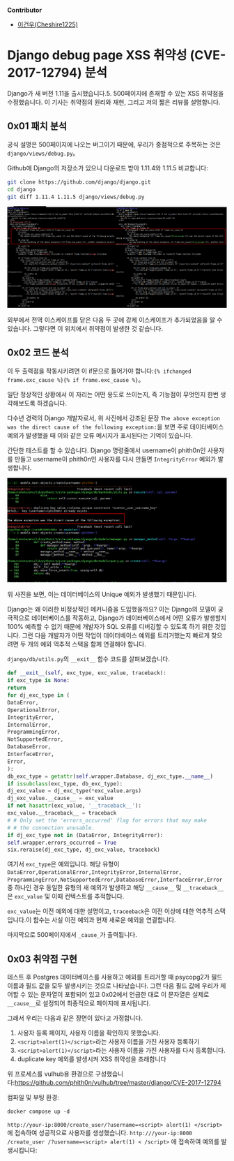 **Contributor**
- [이건우(Cheshire1225)](https://github.com/Cheshire1225)

# Django debug page XSS 취약성 (CVE-2017-12794) 분석

Django가 새 버전 1.11을 출시했습니다.5. 500페이지에 존재할 수 있는 XSS 취약점을 수정했습니다. 이 기사는 취약점의 원리와 재현, 그리고 저의 짧은 리뷰를 설명합니다.

## 0x01 패치 분석

공식 설명은 500페이지에 나오는 버그이기 때문에, 우리가 중점적으로 주목하는 것은 `django/views/debug.py`。

Github에 Django의 저장소가 있으니 다운로드 받아 1.11.4와 1.11.5 비교합니다:

```bash
git clone https://github.com/django/django.git
cd django
git diff 1.11.4 1.11.5 django/views/debug.py
```

![sp170908_035017](img/django/sp170908_035017.png)

외부에서 전역 이스케이프를 닫은 다음 두 곳에 강제 이스케이프가 추가되었음을 알 수 있습니다. 그렇다면 이 위치에서 취약점이 발생한 것 같습니다.

## 0x02 코드 분석

이 두 출력점을 작동시키려면 이 if문으로 들어가야 합니다:`{% ifchanged frame.exc_cause %}{% if frame.exc_cause %}`。

일단 정상적인 상황에서 이 자리는 어떤 용도로 쓰이는지, 즉 기능점이 무엇인지 한번 생각해보도록 하겠습니다.

다수년 경력의 Django 개발자로서, 위 사진에서 강조된 문장 `The above exception was the direct cause of the following exception:`을 보면 주로 데이터베이스 예외가 발생했을 때 이와 같은 오류 메시지가 표시된다는 기억이 있습니다.

간단한 테스트를 할 수 있습니다. Django 명령줄에서 username이 phith0n인 사용자를 만들고 username이 phith0n인 사용자를 다시 만들면 `IntegrityError` 예외가 발생합니다.

![sp170908_040738](img/django/sp170908_040738.png)

위 사진을 보면, 이는 데이터베이스의 Unique 예외가 발생했기 때문입니다.

Django는 왜 이러한 비정상적인 메커니즘을 도입했을까요? 이는 Django의 모델이 궁극적으로 데이터베이스를 작동하고, Django가 데이터베이스에서 어떤 오류가 발생할지 100% 예측할 수 없기 때문에 개발자가 SQL 오류를 디버깅할 수 있도록 하기 위한 것입니다. 그런 다음 개발자가 어떤 작업이 데이터베이스 예외를 트리거했는지 빠르게 찾으려면 두 개의 예외 역추적 스택을 함께 연결해야 합니다.

`django/db/utils.py`의 `__exit__` 함수 코드를 살펴보겠습니다.

```python
def __exit__(self, exc_type, exc_value, traceback):
if exc_type is None:
return
for dj_exc_type in (
DataError,
OperationalError,
IntegrityError,
InternalError,
ProgrammingError,
NotSupportedError,
DatabaseError,
InterfaceError,
Error,
):
db_exc_type = getattr(self.wrapper.Database, dj_exc_type.__name__)
if issubclass(exc_type, db_exc_type):
dj_exc_value = dj_exc_type(*exc_value.args)
dj_exc_value.__cause__ = exc_value
if not hasattr(exc_value, '__traceback__'):
exc_value.__traceback__ = traceback
# # Only set the 'errors_occurred' flag for errors that may make
# # the connection unusable.
if dj_exc_type not in (DataError, IntegrityError):
self.wrapper.errors_occurred = True
six.reraise(dj_exc_type, dj_exc_value, traceback)
```

여기서 `exc_type`은 예외입니다. 해당 유형이 `DataError,OperationalError,IntegrityError,InternalError, ProgrammingError,NotSupportedError,DatabaseError,InterfaceError,Error` 중 하나인 경우 동일한 유형의 새 예외가 발생하고 해당 `__cause__` 및 `__traceback__`은 `exc_value` 및 이때 컨텍스트를 추적합니다.

`exc_value`는 이전 예외에 대한 설명이고, `traceeback`은 이전 이상에 대한 역추적 스택입니다.이 함수는 사실 이전 예외과 현재 새로운 예외을 연결합니다.

마지막으로 500페이지에서 `_cause_`가 출력됩니다.

## 0x03 취약점 구현

테스트 후 Postgres 데이터베이스를 사용하고 예외를 트리거할 때 psycopg2가 필드 이름과 필드 값을 모두 발생시키는 것으로 나타났습니다. 그런 다음 필드 값에 우리가 제어할 수 있는 문자열이 포함되어 있고 0x02에서 언급한 대로 이 문자열은 실제로 `__cause__`로 설정되어 최종적으로 페이지에 표시됩니다.

그래서 우리는 다음과 같은 장면이 있다고 가정합니다.

1. 사용자 등록 페이지, 사용자 이름을 확인하지 못했습니다.
2. `<script>alert(1)</script>`라는 사용자 이름을 가진 사용자 등록하기
3. `<script>alert(1)</script>`라는 사용자 이름을 가진 사용자를 다시 등록합니다.
4. duplicate key 예외를 발생시켜 XSS 취약성을 초래합니다

위 프로세스를 vulhub용 환경으로 구성했습니다:https://github.com/phith0n/vulhub/tree/master/django/CVE-2017-12794

컴파일 및 부팅 환경:

```
docker compose up -d
```

`http://your-ip:8000/create_user/?username=<script> alert(1) </script>` 에 접속하여 성공적으로 사용자를 생성했습니다. `http:///your-ip:8000 /create_user /?username=<script> alert(1) < /script>` 에 접속하여 예외를 발생시킵니다:
